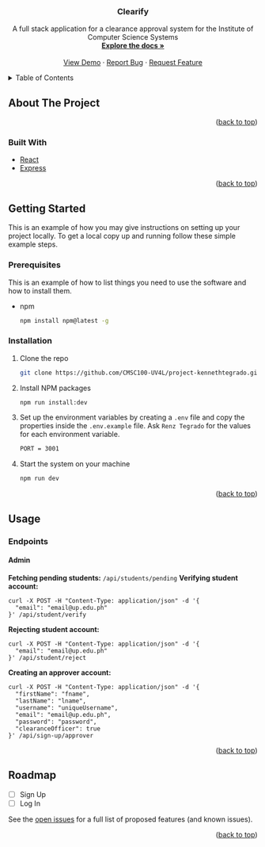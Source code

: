 <div id="top"></div>

<!-- PROJECT LOGO -->

<br />
<div align="center">
  <a href="https://github.com/CMSC100-UV4L/project-kennethtegrado">
    <!-- <img src="images/logo.png" alt="Logo" width="80" height="80"> -->
  </a>

<h3 align="center">Clearify</h3>

<p align="center">
    A full stack application for a clearance approval system for the Institute of Computer Science Systems
    <br />
    <a href="https://github.com/CMSC100-UV4L/project-kennethtegrado"><strong>Explore the docs »</strong></a>
    <br />
    <br />
    <a href="https://github.com/CMSC100-UV4L/project-kennethtegrado">View Demo</a>
    ·
    <a href="https://github.com/CMSC100-UV4L/project-kennethtegrado/issues">Report Bug</a>
    ·
    <a href="https://github.com/CMSC100-UV4L/project-kennethtegrado/issues">Request Feature</a>
  </p>
</div>

<!-- TABLE OF CONTENTS -->

<details>
  <summary>Table of Contents</summary>
  <ol>
    <li>
      <a href="#about-the-project">About The Project</a>
      <ul>
        <li><a href="#built-with">Built With</a></li>
      </ul>
    </li>
    <li>
      <a href="#getting-started">Getting Started</a>
      <ul>
        <li><a href="#prerequisites">Prerequisites</a></li>
        <li><a href="#installation">Installation</a></li>
      </ul>
    </li>
    <li><a href="#usage">Usage</a></li>
    <li><a href="#roadmap">Roadmap</a></li>
  </ol>
</details>

<!-- ABOUT THE PROJECT -->

## About The Project

<!-- [![Product Name Screen Shot][product-screenshot]](https://example.com) -->

<!-- Here's a blank template to get started: To avoid retyping too much info. Do a search and replace with your text editor for the following: `github_username`, `repo_name`, `twitter_handle`, `linkedin_username`, `email_client`, `email`, `project_title`, `project_description` -->

<p align="right">(<a href="#top">back to top</a>)</p>

### Built With

-   [React][React-url]
-   [Express][Express-url]

<p align="right">(<a href="#top">back to top</a>)</p>

<!-- GETTING STARTED -->

## Getting Started

This is an example of how you may give instructions on setting up your project locally.
To get a local copy up and running follow these simple example steps.

### Prerequisites

This is an example of how to list things you need to use the software and how to install them.

-   npm
    ```sh
    npm install npm@latest -g
    ```

### Installation

1. Clone the repo
    ```sh
    git clone https://github.com/CMSC100-UV4L/project-kennethtegrado.git
    ```
2. Install NPM packages
    ```sh
    npm run install:dev
    ```
3. Set up the environment variables by creating a `.env` file and copy the properties inside the `.env.example` file. Ask `Renz Tegrado` for the values for each environment variable.
    ```bash
    PORT = 3001
    ```
4. Start the system on your machine
    ```bash
    npm run dev
    ```

<p align="right">(<a href="#top">back to top</a>)</p>

<!-- USAGE EXAMPLES -->

## Usage

### Endpoints

#### Admin

**Fetching pending students:** `/api/students/pending`
**Verifying student account:**

```curl
curl -X POST -H "Content-Type: application/json" -d '{
  "email": "email@up.edu.ph"
}' /api/student/verify
```

**Rejecting student account:**

```curl
curl -X POST -H "Content-Type: application/json" -d '{
  "email": "email@up.edu.ph"
}' /api/student/reject
```

**Creating an approver account:**

```curl
curl -X POST -H "Content-Type: application/json" -d '{
  "firstName": "fname",
  "lastName": "lname",
  "username": "uniqueUsername",
  "email": "email@up.edu.ph",
  "password": "password",
  "clearanceOfficer": true
}' /api/sign-up/approver
```

<p align="right">(<a href="#top">back to top</a>)</p>

<!-- ROADMAP -->

## Roadmap

-   [ ] Sign Up
-   [ ] Log In

See the [open issues](https://github.com/CMSC100-UV4L/project-kennethtegrado/issues) for a full list of proposed features (and known issues).

<p align="right">(<a href="#top">back to top</a>)</p>

<!-- CONTRIBUTING -->

<!-- LICENSE -->

<!-- MARKDOWN LINKS & IMAGES -->

<!-- https://www.markdownguide.org/basic-syntax/#reference-style-links -->

[React.js]: https://img.shields.io/badge/React-20232A?style=for-the-badge&logo=react&logoColor=61DAFB
[React-url]: https://reactjs.org/
[Express.js]: https://img.shields.io/badge/Express-20232A?style=for-the-badge&logo=express&logoColor=61DAFB
[Express-url]: https://expressjs.com/
